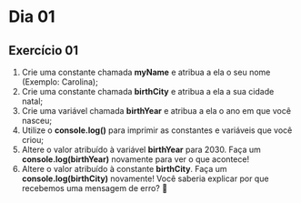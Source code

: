# Dia 01

## Exercício 01

1. Crie uma constante chamada **myName** e atribua a ela o seu nome (Exemplo: Carolina);
2. Crie uma constante chamada **birthCity** e atribua a ela a sua cidade natal;
3. Crie uma variável chamada **birthYear** e atribua a ela o ano em que você nasceu;
4. Utilize o **console.log()** para imprimir as constantes e variáveis que você criou;
5. Altere o valor atribuído à variável **birthYear** para 2030. Faça um **console.log(birthYear)** novamente para ver o que acontece!
6. Altere o valor atribuído à constante **birthCity**. Faça um **console.log(birthCity)** novamente! Você saberia explicar por que recebemos uma mensagem de erro? 🤔
